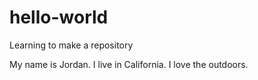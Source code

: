 # hello-world
Learning to make a repository

My name is Jordan.  I live in California.  I love the outdoors.
